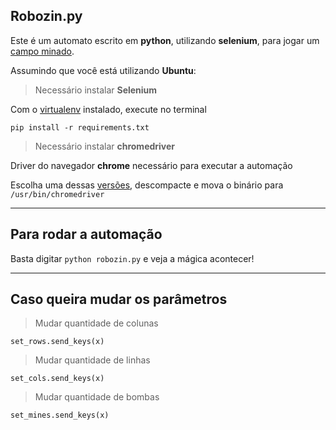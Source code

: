 ## Robozin.py

Este é um automato escrito em **python**, utilizando **selenium**, para jogar um [campo minado](https://github.com/imakecodes/minesweeper-frontend).

Assumindo que você está utilizando **Ubuntu**:


> Necessário instalar **Selenium**

Com o [virtualenv](https://docs.python.org/pt-br/3/library/venv.html) instalado, execute no terminal 

`pip install -r requirements.txt`

> Necessário instalar **chromedriver**

Driver do navegador **chrome** necessário para executar a automação

Escolha uma dessas [versões](https://chromedriver.chromium.org/downloads), descompacte e mova o binário para
`/usr/bin/chromedriver`

---

## Para rodar a automação

Basta digitar `python robozin.py` e veja a mágica acontecer!

---

## Caso queira mudar os parâmetros

> Mudar quantidade de colunas

`set_rows.send_keys(x)`

> Mudar quantidade de linhas

`set_cols.send_keys(x)`

> Mudar quantidade de bombas

`set_mines.send_keys(x)`




